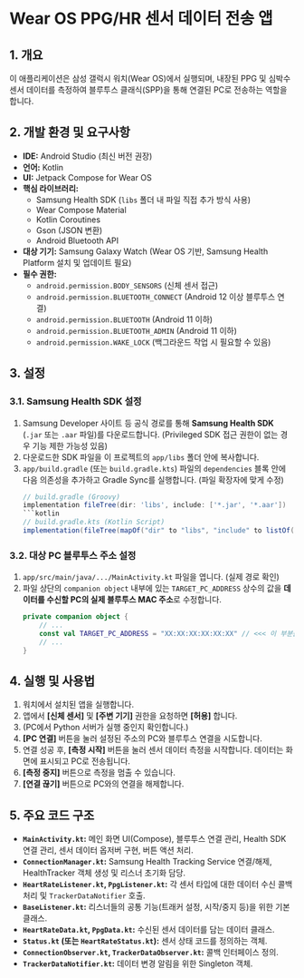 # Wear OS PPG/HR 센서 데이터 전송 앱

## 1. 개요

이 애플리케이션은 삼성 갤럭시 워치(Wear OS)에서 실행되며, 내장된 PPG 및 심박수 센서 데이터를 측정하여 블루투스 클래식(SPP)을 통해 연결된 PC로 전송하는 역할을 합니다.

## 2. 개발 환경 및 요구사항

* **IDE:** Android Studio (최신 버전 권장)
* **언어:** Kotlin
* **UI:** Jetpack Compose for Wear OS
* **핵심 라이브러리:**
    * Samsung Health SDK (`libs` 폴더 내 파일 직접 추가 방식 사용)
    * Wear Compose Material
    * Kotlin Coroutines
    * Gson (JSON 변환)
    * Android Bluetooth API
* **대상 기기:** Samsung Galaxy Watch (Wear OS 기반, Samsung Health Platform 설치 및 업데이트 필요)
* **필수 권한:**
    * `android.permission.BODY_SENSORS` (신체 센서 접근)
    * `android.permission.BLUETOOTH_CONNECT` (Android 12 이상 블루투스 연결)
    * `android.permission.BLUETOOTH` (Android 11 이하)
    * `android.permission.BLUETOOTH_ADMIN` (Android 11 이하)
    * `android.permission.WAKE_LOCK` (백그라운드 작업 시 필요할 수 있음)

## 3. 설정

### 3.1. Samsung Health SDK 설정

1.  Samsung Developer 사이트 등 공식 경로를 통해 **Samsung Health SDK** (`.jar` 또는 `.aar` 파일)를 다운로드합니다. (Privileged SDK 접근 권한이 없는 경우 기능 제한 가능성 있음)
2.  다운로드한 SDK 파일을 이 프로젝트의 `app/libs` 폴더 안에 복사합니다.
3.  `app/build.gradle` (또는 `build.gradle.kts`) 파일의 `dependencies` 블록 안에 다음 의존성을 추가하고 Gradle Sync를 실행합니다. (파일 확장자에 맞게 수정)
    ```groovy
    // build.gradle (Groovy)
    implementation fileTree(dir: 'libs', include: ['*.jar', '*.aar'])
    ```kotlin
    // build.gradle.kts (Kotlin Script)
    implementation(fileTree(mapOf("dir" to "libs", "include" to listOf("*.jar", "*.aar"))))
    ```

### 3.2. 대상 PC 블루투스 주소 설정

1.  `app/src/main/java/.../MainActivity.kt` 파일을 엽니다. (실제 경로 확인)
2.  파일 상단의 `companion object` 내부에 있는 `TARGET_PC_ADDRESS` 상수의 값을 **데이터를 수신할 PC의 실제 블루투스 MAC 주소**로 수정합니다.
    ```kotlin
    private companion object {
        // ...
        const val TARGET_PC_ADDRESS = "XX:XX:XX:XX:XX:XX" // <<< 이 부분을 실제 PC 주소로 변경!
        // ...
    }
    ```
## 4. 실행 및 사용법

1.  워치에서 설치된 앱을 실행합니다.
2.  앱에서 **[신체 센서]** 및 **[주변 기기]** 권한을 요청하면 **[허용]** 합니다.
3.  (PC에서 Python 서버가 실행 중인지 확인합니다.)
4.  **[PC 연결]** 버튼을 눌러 설정된 주소의 PC와 블루투스 연결을 시도합니다.
5.  연결 성공 후, **[측정 시작]** 버튼을 눌러 센서 데이터 측정을 시작합니다. 데이터는 화면에 표시되고 PC로 전송됩니다.
6.  **[측정 중지]** 버튼으로 측정을 멈출 수 있습니다.
7.  **[연결 끊기]** 버튼으로 PC와의 연결을 해제합니다.

## 5. 주요 코드 구조

* **`MainActivity.kt`:** 메인 화면 UI(Compose), 블루투스 연결 관리, Health SDK 연결 관리, 센서 데이터 옵저버 구현, 버튼 액션 처리.
* **`ConnectionManager.kt`:** Samsung Health Tracking Service 연결/해제, HealthTracker 객체 생성 및 리스너 초기화 담당.
* **`HeartRateListener.kt`, `PpgListener.kt`:** 각 센서 타입에 대한 데이터 수신 콜백 처리 및 `TrackerDataNotifier` 호출.
* **`BaseListener.kt`:** 리스너들의 공통 기능(트래커 설정, 시작/중지 등)을 위한 기본 클래스.
* **`HeartRateData.kt`, `PpgData.kt`:** 수신된 센서 데이터를 담는 데이터 클래스.
* **`Status.kt` (또는 `HeartRateStatus.kt`):** 센서 상태 코드를 정의하는 객체.
* **`ConnectionObserver.kt`, `TrackerDataObserver.kt`:** 콜백 인터페이스 정의.
* **`TrackerDataNotifier.kt`:** 데이터 변경 알림을 위한 Singleton 객체.

